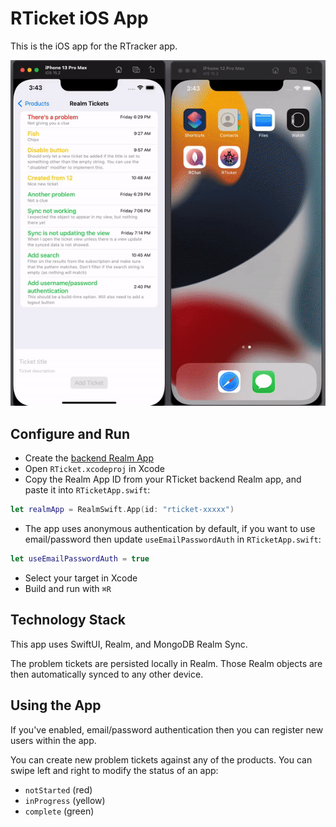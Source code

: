 # RTicket iOS App
This is the iOS app for the RTracker app.

![Realm-Draw demo](../assets/RTicket_demo.gif)

## Configure and Run
- Create the [backend Realm App](../Realm)
- Open `RTicket.xcodeproj` in Xcode
- Copy the Realm App ID from your RTicket backend Realm app, and paste it into `RTicketApp.swift`:

```swift
let realmApp = RealmSwift.App(id: "rticket-xxxxx")
```
- The app uses anonymous authentication by default, if you want to use email/password then update `useEmailPasswordAuth` in `RTicketApp.swift`:

```swift
let useEmailPasswordAuth = true
```

- Select your target in Xcode
- Build and run with `⌘R`

## Technology Stack
This app uses SwiftUI, Realm, and MongoDB Realm Sync.

The problem tickets are persisted locally in Realm. Those Realm objects are then automatically synced to any other device.

## Using the App

If you've enabled, email/password authentication then you can register new users within the app.

You can create new problem tickets against any of the products. You can swipe left and right to modify the status of an app:
- `notStarted` (red)
- `inProgress` (yellow)
- `complete` (green)
